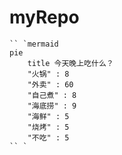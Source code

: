 # myRepo


	`` `mermaid
	pie
        title 今天晚上吃什么？
        "火锅" : 8
        "外卖" : 60
        "自己煮" : 8
        "海底捞" : 9
        "海鲜" : 5
        "烧烤" : 5
        "不吃" : 5
	`` `

